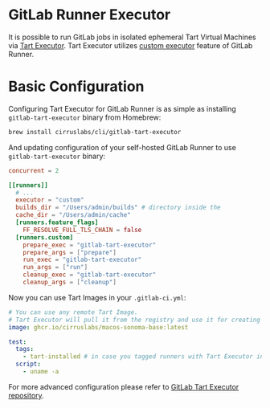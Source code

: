 # GitLab Runner Executor

It is possible to run GitLab jobs in isolated ephemeral Tart Virtual Machines via [Tart Executor](https://github.com/cirruslabs/gitlab-tart-executor).
Tart Executor utilizes [custom executor](https://docs.gitlab.com/runner/executors/custom.html) feature of GitLab Runner.

# Basic Configuration

Configuring Tart Executor for GitLab Runner is as simple as installing `gitlab-tart-executor` binary from Homebrew:

```bash
brew install cirruslabs/cli/gitlab-tart-executor
```

And updating configuration of your self-hosted GitLab Runner to use `gitlab-tart-executor` binary:

```toml
concurrent = 2

[[runners]]
  # ...
  executor = "custom"
  builds_dir = "/Users/admin/builds" # directory inside the 
  cache_dir = "/Users/admin/cache"
  [runners.feature_flags]
    FF_RESOLVE_FULL_TLS_CHAIN = false
  [runners.custom]
    prepare_exec = "gitlab-tart-executor"
    prepare_args = ["prepare"]
    run_exec = "gitlab-tart-executor"
    run_args = ["run"]
    cleanup_exec = "gitlab-tart-executor"
    cleanup_args = ["cleanup"]
```

Now you can use Tart Images in your `.gitlab-ci.yml`:

```yaml
# You can use any remote Tart Image.
# Tart Executor will pull it from the registry and use it for creating ephemeral VMs.
image: ghcr.io/cirruslabs/macos-sonoma-base:latest

test:
  tags:
    - tart-installed # in case you tagged runners with Tart Executor installed
  script:
    - uname -a
```

For more advanced configuration please refer to [GitLab Tart Executor repository](https://github.com/cirruslabs/gitlab-tart-executor).
